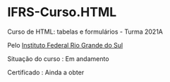 # IFRS-Curso.HTML
Curso de HTML: tabelas e formulários - Turma 2021A <br>

Pelo <a href="https://moodle.ifrs.edu.br/">Instituto Federal Rio Grande do Sul</a>

Situação do curso : Em andamento 

Certificado : Ainda a  obter 
